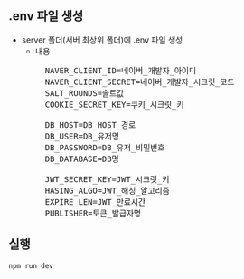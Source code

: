 ## .env 파일 생성
* server 폴더(서버 최상위 폴더)에 .env 파일 생성
  * 내용
    <pre>
      NAVER_CLIENT_ID=네이버_개발자_아이디
      NAVER_CLIENT_SECRET=네이버_개발자_시크릿_코드
      SALT_ROUNDS=솔트값
      COOKIE_SECRET_KEY=쿠키_시크릿_키

      DB_HOST=DB_HOST_경로
      DB_USER=DB_유저명
      DB_PASSWORD=DB_유저_비밀번호
      DB_DATABASE=DB명

      JWT_SECRET_KEY=JWT_시크릿_키
      HASING_ALGO=JWT_해싱_알고리즘
      EXPIRE_LEN=JWT_만료시간
      PUBLISHER=토큰_발급자명
    </pre>

## 실행
```bash
npm run dev
```